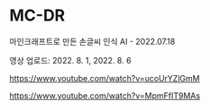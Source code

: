 # MC-DR
마인크래프트로 만든 손글씨 인식 AI - 2022.07.18

영상 업로드: 2022. 8. 1, 2022. 8. 6

https://www.youtube.com/watch?v=ucoUrYZlGmM

https://www.youtube.com/watch?v=MpmFfIT9MAs
